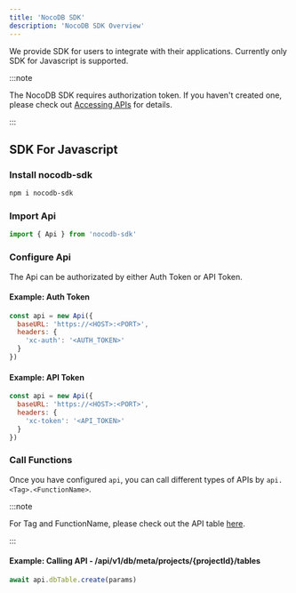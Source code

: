 ```yaml
---
title: 'NocoDB SDK'
description: 'NocoDB SDK Overview'
---
```


We provide SDK for users to integrate with their applications. Currently only SDK for Javascript is supported.

:::note

The NocoDB SDK requires authorization token. If you haven't created one, please check out <a href="/developer-resources/accessing-apis" target="_blank">Accessing APIs</a> for details.

:::

## SDK For Javascript

### Install nocodb-sdk

```bash
npm i nocodb-sdk
```

### Import Api

```js
import { Api } from 'nocodb-sdk'
```

### Configure Api

The Api can be authorizated by either Auth Token or API Token.

#### Example: Auth Token

```js
const api = new Api({
  baseURL: 'https://<HOST>:<PORT>',
  headers: {
    'xc-auth': '<AUTH_TOKEN>'
  }
})
```

#### Example: API Token

```js
const api = new Api({
  baseURL: 'https://<HOST>:<PORT>',
  headers: {
    'xc-token': '<API_TOKEN>'
  }
})
```

### Call Functions

Once you have configured `api`, you can call different types of APIs by `api.<Tag>.<FunctionName>`. 

:::note

For Tag and FunctionName, please check out the API table <a href="/developer-resources/rest-apis" target="_blank">here</a>.

:::

#### Example: Calling API - /api/v1/db/meta/projects/{projectId}/tables

```js
await api.dbTable.create(params)
```